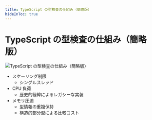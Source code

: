 ```yaml
---
title: TypeScript の型検査の仕組み（簡略版）
hideInToc: true
---
```


<h1>TypeScript の型検査の仕組み（簡略版）</h1>
<img
  class="mx-auto transition-width"
  :class="$clicks === 0 ? 'w-xl' : 'w-sm'"
  src="/figures/typescript_check_easy.png"
  alt="TypeScript の型検査の仕組み（簡略版）"
/>

<div v-click class="flex flex-col">

- スケーリング制限
  - <span v-mark="{ at: 2, color: 'red', type: 'underline' }">シングルスレッド</span>
- CPU 負荷
  - <span v-mark="{ at: 2, color: 'red', type: 'underline' }">歴史的経緯によるレガシーな実装</span>
- メモリ圧迫
  - <span v-mark="{ at: 2, color: 'red', type: 'underline' }">型情報の重複保持</span>
  - 構造的部分型による比較コスト

</div>
